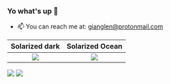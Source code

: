 ### Yo what's up 👋

- 📫 You can reach me at: gianglen@protonmail.com



Solarized dark             |  Solarized Ocean
:-------------------------:|:-------------------------:
![](https://github-readme-stats.vercel.app/api?username=netgian&show_icons=true&theme=tokyonight)  |  ![](https://github-readme-stats.vercel.app/api/top-langs/?username=netgian&show_icons=true&theme=tokyonight&layout=compact&langs_count=8)


<p float="left">
  <img src="https://github-readme-stats.vercel.app/api?username=netgian&show_icons=true&theme=tokyonight">
  <img src="https://github-readme-stats.vercel.app/api/top-langs/?username=netgian&show_icons=true&theme=tokyonight&layout=compact&langs_count=8">
</p>

